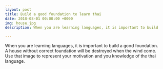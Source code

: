 ```yaml
---
layout: post
title: Build a good foundation to learn thai
date: 2018-08-01 00:00:00 +0000
img: house.jpg
description: When you are learning languages, it is important to build a good foundation. A house without correct foundation will be destroyed when the wind come. Use that image to represent your motivation and you knowledge of the thai language.

---
```


When you are learning languages, it is important to build a good foundation.
A house without correct foundation will be destroyed when the wind come. Use that image
to represent your motivation and you knowledge of the thai language.
